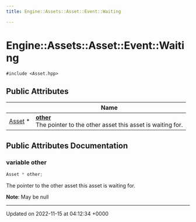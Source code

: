 ```yaml
---
title: Engine::Assets::Asset::Event::Waiting

---
```


# Engine::Assets::Asset::Event::Waiting






`#include <Asset.hpp>`

## Public Attributes

|                | Name           |
| -------------- | -------------- |
| [Asset](/classes/classEngine_1_1Assets_1_1Asset.md) * | **[other](/classes/structEngine_1_1Assets_1_1Asset_1_1Event_1_1Waiting.md#variable-other)** <br>The pointer to the other asset this asset is waiting for.  |

## Public Attributes Documentation

### variable other

```cpp
Asset * other;
```

The pointer to the other asset this asset is waiting for. 

**Note**: May be null 

-------------------------------

Updated on 2022-11-15 at 04:12:34 +0000